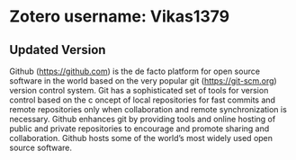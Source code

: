 # Zotero username: Vikas1379
## Updated Version
Github (https://github.com) is the de facto platform for open source software in the world based on the very popular 
git (https://git-scm.org) version control system. Git has a sophisticated set of tools for version control based on the c
oncept of local repositories for fast commits and remote repositories only when collaboration and remote synchronization is necessary. 
Github enhances git by providing tools and online hosting of public and private repositories to encourage and promote sharing and collaboration. 
Github hosts some of the world’s most widely used open source software.
